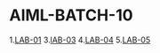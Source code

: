 # AIML-BATCH-10
1.[LAB-01](https://github.com/vangalasanjana/AIML-BATCH-10/edit/main/README.md)
3.[lAB-03](https://github.com/vangalasanjana/AIML-BATCH-10/edit/main/README.md)
4.[LAB-04](https://github.com/vangalasanjana/AIML-BATCH-10/edit/main/README.md)
5.[LAB-05](https://github.com/vangalasanjana/AIML-BATCH-10/edit/main/README.md)
